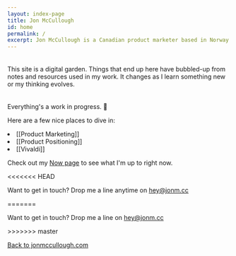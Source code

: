 ```yaml
---
layout: index-page
title: Jon McCullough
id: home
permalink: /
excerpt: Jon McCullough is a Canadian product marketer based in Norway. Welcome to his digital garden. 🌳
---
```


<div class="hero-text">
  <p class="hero-title" style="padding-top: 20px;">This site is a digital garden. Things that end up here have bubbled-up from notes and resources used in my work. It changes as I learn something new or my thinking evolves.</p>
  
  <p class="hero-title" style="padding-top: 20px;">Everything's a work in progress. 🌱</p>
  
  <p>Here are a few nice places to dive in:</p>
  
  <li>[[Product Marketing]]</li>
  <li>[[Product Positioning]]</li>
  <li>[[Vivaldi]]</li>
  
  Check out my <a class="internal-link" href="/now/">Now page</a> to see what I'm up to right now.
    
<<<<<<< HEAD
  <p>Want to get in touch? Drop me a line anytime on <a href="mailto:hey@jonm.cc?subject=Hey there"> hey@jonm.cc</a></p>
=======
  <p>Want to get in touch? Drop me a line on <a href="mailto:hey@jonm.cc?subject=Hey there"> hey@jonm.cc</a></p>
>>>>>>> master
</div>

<div style="position: relative; width: 75%; float: left; display: block;">
<p><a href="https://jonmccullough.com/">Back to jonmccullough.com</a></p>
</div>
